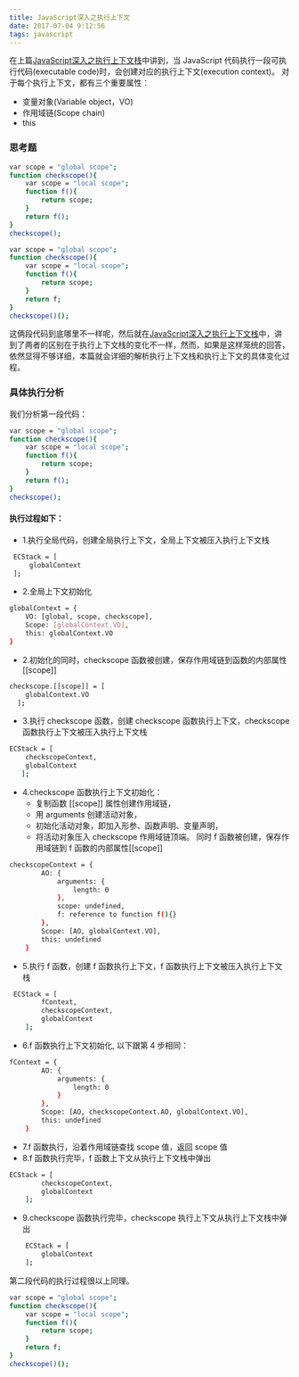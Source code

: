 ```yaml
---
title: JavaScript深入之执行上下文
date: 2017-07-04 9:12:56
tags: javascript
---
```

在上篇[JavaScript深入之执行上下文栈](https://blockmood.github.io/2017/07/01/JavaScript%E6%B7%B1%E5%85%A5%E4%B9%8B%E6%89%A7%E8%A1%8C%E4%B8%8A%E4%B8%8B%E6%96%87%E6%A0%88/)中讲到，当 JavaScript 代码执行一段可执行代码(executable code)时，会创建对应的执行上下文(execution context)。
对于每个执行上下文，都有三个重要属性：

- 变量对象(Variable object，VO)
- 作用域链(Scope chain)
- this

### 思考题
``` bash
var scope = "global scope";
function checkscope(){
    var scope = "local scope";
    function f(){
        return scope;
    }
    return f();
}
checkscope();
```

``` bash
var scope = "global scope";
function checkscope(){
    var scope = "local scope";
    function f(){
        return scope;
    }
    return f;
}
checkscope()();
```
这俩段代码到底哪里不一样呢，然后就在[JavaScript深入之执行上下文栈](https://blockmood.github.io/2017/07/01/JavaScript%E6%B7%B1%E5%85%A5%E4%B9%8B%E6%89%A7%E8%A1%8C%E4%B8%8A%E4%B8%8B%E6%96%87%E6%A0%88/)中，讲到了两者的区别在于执行上下文栈的变化不一样，然而，如果是这样笼统的回答，依然显得不够详细，本篇就会详细的解析执行上下文栈和执行上下文的具体变化过程。

### 具体执行分析
我们分析第一段代码：
``` bash
var scope = "global scope";
function checkscope(){
    var scope = "local scope";
    function f(){
        return scope;
    }
    return f();
}
checkscope();
```

#### 执行过程如下：
- 1.执行全局代码，创建全局执行上下文，全局上下文被压入执行上下文栈
``` bash
 ECStack = [
     globalContext
 ];
```
- 2.全局上下文初始化
``` bash
globalContext = {
    VO: [global, scope, checkscope],
    Scope: [globalContext.VO],
    this: globalContext.VO
}
```
- 2.初始化的同时，checkscope 函数被创建，保存作用域链到函数的内部属性[[scope]]
``` bash
checkscope.[[scope]] = [
    globalContext.VO
  ];
```
- 3.执行 checkscope 函数，创建 checkscope 函数执行上下文，checkscope 函数执行上下文被压入执行上下文栈
``` bash
ECStack = [
    checkscopeContext,
    globalContext
   ];
```
- 4.checkscope 函数执行上下文初始化：
	- 复制函数 [[scope]] 属性创建作用域链，
	- 用 arguments 创建活动对象，
	- 初始化活动对象，即加入形参、函数声明、变量声明，
	- 将活动对象压入 checkscope 作用域链顶端。
同时 f 函数被创建，保存作用域链到 f 函数的内部属性[[scope]]
``` bash
checkscopeContext = {
        AO: {
            arguments: {
                length: 0
            },
            scope: undefined,
            f: reference to function f(){}
        },
        Scope: [AO, globalContext.VO],
        this: undefined
    }
```
- 5.执行 f 函数，创建 f 函数执行上下文，f 函数执行上下文被压入执行上下文栈
``` bash
 ECStack = [
        fContext,
        checkscopeContext,
        globalContext
    ];
```
- 6.f 函数执行上下文初始化, 以下跟第 4 步相同：
``` bash
fContext = {
        AO: {
            arguments: {
                length: 0
            }
        },
        Scope: [AO, checkscopeContext.AO, globalContext.VO],
        this: undefined
    }
```
- 7.f 函数执行，沿着作用域链查找 scope 值，返回 scope 值
- 8.f 函数执行完毕，f 函数上下文从执行上下文栈中弹出
``` bash
ECStack = [
        checkscopeContext,
        globalContext
    ];
```
- 9.checkscope 函数执行完毕，checkscope 执行上下文从执行上下文栈中弹出
``` bash
    ECStack = [
        globalContext
    ];
```

第二段代码的执行过程很以上同理。
``` bash
var scope = "global scope";
function checkscope(){
    var scope = "local scope";
    function f(){
        return scope;
    }
    return f;
}
checkscope()();
```